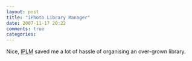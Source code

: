 ```yaml
---
layout: post
title: "iPhoto Library Manager"
date: 2007-11-17 20:22
comments: true
categories: 
---
```


<p>Nice, <a href="http://www.fatcatsoftware.com/iplm/">IPLM</a> saved me a lot of hassle of organising an over-grown library.</p>
